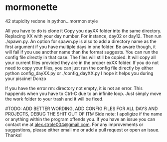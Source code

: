 # mormonette
42 stupidity redone in python...mormon style

All you have to do is clone it
Copy you dayXX folder into the same directory.
Replacing XX with your day number. For instance, day02 or day12.
Then run ./spawn.py.
An option for spawn.py is also to add a directory name as the first argument if you have multiple days in one folder. Be aware though, it will fail if you use another name than the format suggests. You can run the config file directly in that case. The files will still be copied.
It will copy all your current files provided they are in the proper exXX folder.
If you do not need to copy your files, you can just run the config file directly by either python config_dayXX.py or ./config_dayXX.py
I hope it helps you during your piscine!
Donzo


If you have the error rm: directory not empty, it is not an error. This happends when you have to Ctrl-C due to an infinite loop. Just simply move the work folder to your trash and it will be fixed.

#TODO: ADD BETTER WORDING, ADD CONFIG FILES FOR ALL DAYS AND PROJECTS, DEBUG THE SHIT OUT OF IT!#
Side note:
  I apoligize if the name or anything within the program offends you. If you have an issue you can contact me at alex.strole004@gmail.com. For any improvements or suggestions, please either email me or add a pull request or open an issue. Thanks!
